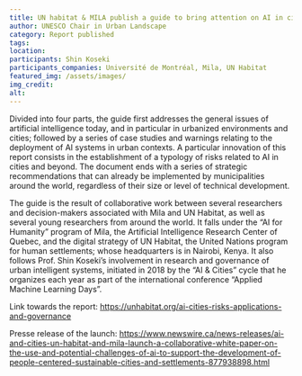 ```yaml
---
title: UN habitat & MILA publish a guide to bring attention on AI in cities
author: UNESCO Chair in Urban Landscape
category: Report published
tags: 
location: 
participants: Shin Koseki 
participants_companies: Université de Montréal, Mila, UN Habitat
featured_img: /assets/images/
img_credit:
alt:
---
```

Divided into four parts, the guide first addresses the general issues of artificial intelligence today, and in particular in urbanized environments and cities; followed by a series of case studies and warnings relating to the deployment of AI systems in urban contexts. A particular innovation of this report consists in the establishment of a typology of risks related to AI in cities and beyond. The document ends with a series of strategic recommendations that can already be implemented by municipalities around the world, regardless of their size or level of technical development.

The guide is the result of collaborative work between several researchers and decision-makers associated with Mila and UN Habitat, as well as several young researchers from around the world. It falls under the “AI for Humanity” program of Mila, the Artificial Intelligence Research Center of Quebec, and the digital strategy of UN Habitat, the United Nations program for human settlements; whose headquarters is in Nairobi, Kenya. It also follows Prof. Shin Koseki’s involvement in research and governance of urban intelligent systems, initiated in 2018 by the “AI & Cities” cycle that he organizes each year as part of the international conference “Applied Machine Learning Days”.

Link towards the report: https://unhabitat.org/ai-cities-risks-applications-and-governance

Presse release of the launch: https://www.newswire.ca/news-releases/ai-and-cities-un-habitat-and-mila-launch-a-collaborative-white-paper-on-the-use-and-potential-challenges-of-ai-to-support-the-development-of-people-centered-sustainable-cities-and-settlements-877938898.html
